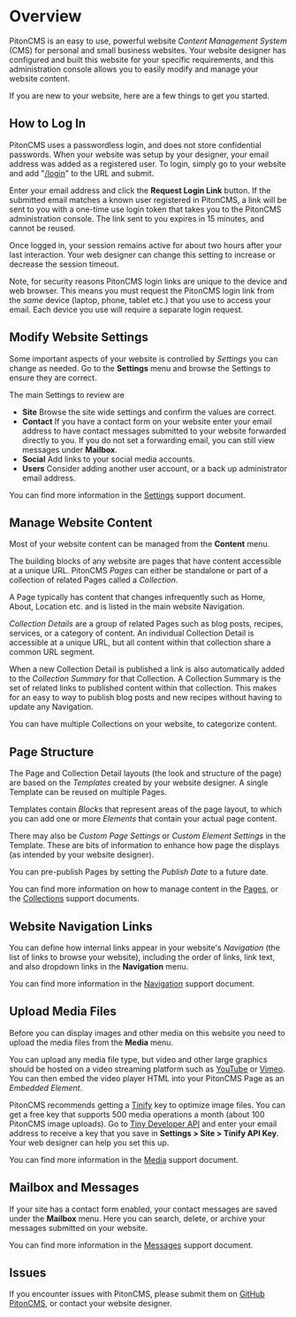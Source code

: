 # Overview

PitonCMS is an easy to use, powerful website *Content Management System* (CMS) for personal and small business websites. Your website designer has configured and built this website for your specific requirements, and this administration console allows you to easily modify and manage your website content.

If you are new to your website, here are a few things to get you started.

## How to Log In
PitonCMS uses a passwordless login, and does not store confidential passwords. When your website was setup by your designer, your email address was added as a registered user. To login, simply go to your website and add "[/login](/login)" to the URL and submit.

Enter your email address and click the **Request Login Link** button. If the submitted email matches a known user registered in PitonCMS, a link will be sent to you with a one-time use login token that takes you to the PitonCMS administration console. The link sent to you expires in 15 minutes, and cannot be reused.

Once logged in, your session remains active for about two hours after your last interaction. Your web designer can change this setting to increase or decrease the session timeout.

Note, for security reasons PitonCMS login links are unique to the device and web browser. This means you must request the PitonCMS login link from the _same_ device (laptop, phone, tablet etc.) that you use to access your email. Each device you use will require a separate login request.

## Modify Website Settings
Some important aspects of your website is controlled by *Settings* you can change as needed. Go to the <i class="fas fa-cog"></i> **Settings** menu and browse the Settings to ensure they are correct.

The main Settings to review are

* **Site** Browse the site wide settings and confirm the values are correct.
* **Contact** If you have a contact form on your website enter your email address to have contact messages submitted to your website forwarded directly to you. If you do not set a forwarding email, you can still view messages under **Mailbox**.
* **Social** Add links to your social media accounts.
* **Users** Consider adding another user account, or a back up administrator email address.

You can find more information in the [Settings](/admin/support/client/settings) support document.

## Manage Website Content
Most of your website content can be managed from the <i class="fas fa-pencil-alt"></i> **Content** menu.

The building blocks of any website are pages that have content accessible at a unique URL. PitonCMS *Pages* can either be standalone or part of a collection of related Pages called a *Collection*.

A Page typically has content that changes infrequently such as Home, About, Location etc. and is listed in the main website Navigation.

*Collection Details* are a group of related Pages such as blog posts, recipes, services, or a category of content. An individual Collection Detail is accessible at a unique URL, but all content within that collection share a common URL segment.

When a new Collection Detail is published a link is also automatically added to the *Collection Summary* for that Collection. A Collection Summary is the set of related links to published content within that collection. This makes for an easy to way to publish blog posts and new recipes without having to update any Navigation.

You can have multiple Collections on your website, to categorize content.

## Page Structure
The Page and Collection Detail layouts (the look and structure of the page) are based on the *Templates* created by your website designer. A single Template can be reused on multiple Pages.

Templates contain *Blocks* that represent areas of the page layout, to which you can add one or more *Elements* that contain your actual page content.

There may also be *Custom Page Settings* or *Custom Element Settings* in the Template. These are bits of information to enhance how page the displays (as intended by your website designer).

You can pre-publish Pages by setting the *Publish Date* to a future date.

You can find more information on how to manage content in the [Pages](/admin/support/client/pages), or the [Collections](/admin/support/client/collections) support documents.

## Website Navigation Links
You can define how internal links appear in your website's *Navigation* (the list of links to browse your website), including the order of links, link text, and also dropdown links in the <i class="fas fa-compass"></i> **Navigation** menu.

You can find more information in the [Navigation](/admin/support/client/navigation) support document.

## Upload Media Files
Before you can display images and other media on this website you need to upload the media files from the <i class="fas fa-images"></i> **Media** menu.

You can upload any media file type, but video and other large graphics should be hosted on a video streaming platform such as [YouTube](https://youtube.com) or [Vimeo](https://vimeo.com/). You can then embed the video player HTML into your PitonCMS Page as an *Embedded Element*.

PitonCMS recommends getting a [Tinify](https://tinyjpg.com/) key to optimize image files. You can get a free key that supports 500 media operations a month (about 100 PitonCMS image uploads). Go to [Tiny Developer API](https://tinyjpg.com/developers) and enter your email address to receive a key that you save in **Settings > Site > Tinify API Key**. Your web designer can help you set this up.

You can find more information in the [Media](/admin/support/client/media) support document.

## Mailbox and Messages
If your site has a contact form enabled, your contact messages are saved under the <i class="fas fa-envelope"></i> **Mailbox** menu. Here you can search, delete, or archive your messages submitted on your website.

You can find more information in the [Messages](/admin/support/client/messages) support document.

## Issues
If you encounter issues with PitonCMS, please submit them on [GitHub PitonCMS](https://github.com/PitonCMS/Piton/issues), or contact your website designer.